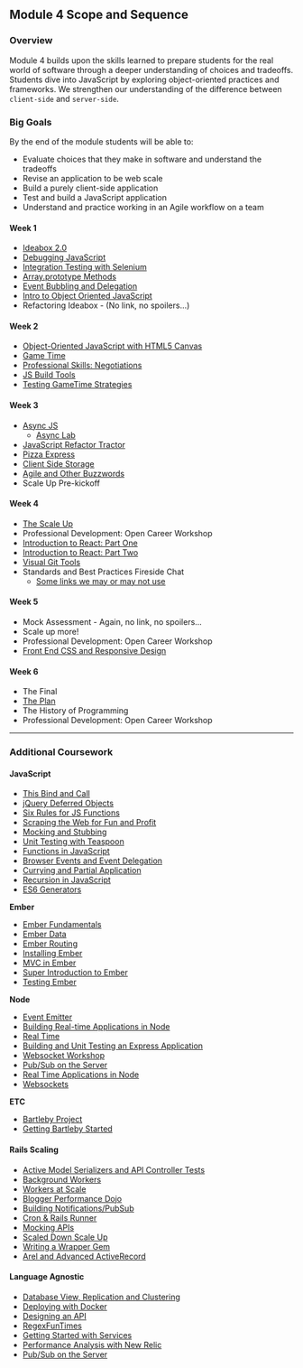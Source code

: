 ## Module 4 Scope and Sequence

### Overview

Module 4 builds upon the skills learned to prepare students for the real world of software through a deeper understanding of choices and tradeoffs. Students dive into JavaScript by exploring object-oriented practices and frameworks. We strengthen our understanding of the difference between `client-side` and `server-side`.

### Big Goals

By the end of the module students will be able to:

* Evaluate choices that they make in software and understand the tradeoffs
* Revise an application to be web scale
* Build a purely client-side application
* Test and build a JavaScript application
* Understand and practice working in an Agile workflow on a team

#### Week 1

* [Ideabox 2.0](https://github.com/turingschool/curriculum/blob/master/source/projects/revenge_of_idea_box.markdown)
* [Debugging JavaScript](debugging_javascript.markdown)
* [Integration Testing with Selenium](https://github.com/turingschool/lesson_plans/blob/master/ruby_04-apis_and_scalability/getting_started_with_selenium_testing.md)
* [Array.prototype Methods](array_prototype_methods.markdown)
* [Event Bubbling and Delegation](http://frontend.turing.io/lessons/event-bubbling-and-delegation.html)
* [Intro to Object Oriented JavaScript](object_oriented_javascript.markdown)
* Refactoring Ideabox - (No link, no spoilers...)

#### Week 2

* [Object-Oriented JavaScript with HTML5 Canvas](https://github.com/mdn/advanced-js-fundamentals-ck/blob/gh-pages/tutorials/03-object-oriented-javascript/03-canvas-and-object-oriented-javascript.md)
* [Game Time](gametime_project.markdown)
* [Professional Skills: Negotiations](https://github.com/turingschool/professional_skills/blob/master/negotiations.md)
* [JS Build Tools](javascript-build-tools.markdown)
* [Testing GameTime Strategies](https://github.com/turingschool-examples/gametime-testing-journey/blob/master/README.md)

#### Week 3

* [Async JS](https://www.icloud.com/keynote/00026II3eyzH3DhAOBEV8wnQQ#Asynchronous_JavaScript)
  * [Async Lab](http://bit.ly/async-lab)
* [JavaScript Refactor Tractor](js_refactor_tractor.md)
* [Pizza Express](https://github.com/turingschool-examples/pizza-express)
* [Client Side Storage](client_side_storage.markdown)
* [Agile and Other Buzzwords](agile_and_other_buzzwords.markdown)
* Scale Up Pre-kickoff

#### Week 4

* [The Scale Up](week-4-kickoff.markdown)
* Professional Development: Open Career Workshop
* [Introduction to React: Part One](intro_to_react.markdown)
* [Introduction to React: Part Two](intro_to_react_part_2.markdown)
* [Visual Git Tools](visual_git_tools.markdown)
* Standards and Best Practices Fireside Chat
  * [Some links we may or may not use](api_best_practices.markdown)

#### Week 5

* Mock Assessment - Again, no link, no spoilers...
* Scale up more!
* Professional Development: Open Career Workshop
* [Front End CSS and Responsive Design](https://github.com/turingschool-examples/intro-to-responsive)

#### Week 6

* The Final
* [The Plan](https://github.com/turingschool/ruby-submissions/tree/master/1603/module_4_assignments/the-plan)
* The History of Programming
* Professional Development: Open Career Workshop

-------

### Additional Coursework

#### JavaScript

* [This Bind and Call](javascript_function_contexts_this_bind_and_call.markdown)
* [jQuery Deferred Objects](jquery_deferreds.markdown)
* [Six Rules for JS Functions](six_rules_for_js_functions.markdown)
* [Scraping the Web for Fun and Profit](web_scraping_for_fun_and_profit.markdown)
* [Mocking and Stubbing](mocking_and_stubbing.markdown)
* [Unit Testing with Teaspoon](testing_javascript_in_rails.markdown)
* [Functions in JavaScript](https://github.com/mdn/advanced-js-fundamentals-ck/tree/gh-pages/tutorials/02-functions)
* [Browser Events and Event Delegation](https://github.com/mdn/advanced-js-fundamentals-ck/tree/gh-pages/tutorials/04-events)
* [Currying and Partial Application](https://github.com/mdn/advanced-js-fundamentals-ck/blob/gh-pages/tutorials/02-functions/02-currying-and-partial-application.md)
* [Recursion in JavaScript](https://github.com/mdn/advanced-js-fundamentals-ck/blob/gh-pages/tutorials/02-functions/04-recursion.md)
* [ES6 Generators](https://github.com/mdn/advanced-js-fundamentals-ck/blob/gh-pages/tutorials/02-functions/05-generators.md)

**Ember**

* [Ember Fundamentals](ember_fundamentals.markdown)
* [Ember Data](ember_data.markdown)
* [Ember Routing](ember_routing.markdown)
* [Installing Ember](installing_ember.markdown)
* [MVC in Ember](mvc_in_ember.markdown)
* [Super Introduction to Ember](super-introduction-to-ember.markdown)
* [Testing Ember](testing_ember.markdown)

**Node**

* [Event Emitter](event_emitter.md)
* [Building Real-time Applications in Node](real_time_applications_with_node.markdown)
* [Real Time](https://github.com/turingschool/curriculum/blob/master/source/projects/real_time.markdown)
* [Building and Unit Testing an Express Application](https://github.com/turingschool-examples/pizza-express)
* [Websocket Workshop](websockets_workshop.markdown)
* [Pub/Sub on the Server](pubsub_on_the_server.markdown)
* [Real Time Applications in Node](real_time_applications_with_node.markdown)
* [Websockets](websockets_workshop.markdown)

**ETC**

* [Bartleby Project](bartleby_project.markdown)
* [Getting Bartleby Started](getting-bartleby-started.md)

#### Rails Scaling

* [Active Model Serializers and API Controller Tests](active_model_serializers_and_api_controller_tests.markdown)
* [Background Workers](background_workers_revisited.markdown)
* [Workers at Scale](workers_at_scale.markdown)
* [Blogger Performance Dojo](blogger_performance_workshop.markdown)
* [Building Notifications/PubSub](building_notifications.markdown)
* [Cron & Rails Runner](cron_and_rails_runner.markdown)
* [Mocking APIs](mocking_apis_v2.markdown)
* [Scaled Down Scale Up](scaled_down_scale_up.markdown)
* [Writing a Wrapper Gem](writing_a_wrapper_gem.markdown)
* [Arel and Advanced ActiveRecord](advanced_active_record_queries.markdown)

#### Language Agnostic

* [Database View, Replication and Clustering](database_views_replication_clustering.markdown)
* [Deploying with Docker](deploying_with_docker.markdown)
* [Designing an API](designing_an_api.markdown)
* [RegexFunTimes](regex_fun.markdown)
* [Getting Started with Services](getting_started_with_services.markdown)
* [Performance Analysis with New Relic](performance_analysis_with_newrelic.markdown)
* [Pub/Sub on the Server](pubsub_on_the_server.markdown)
